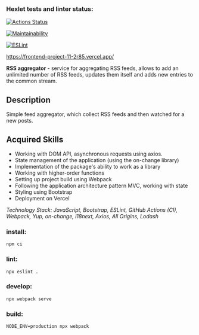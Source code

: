 ### Hexlet tests and linter status:
[![Actions Status](https://github.com/ivansneg2015/frontend-project-11/actions/workflows/hexlet-check.yml/badge.svg)](https://github.com/ivansneg2015/frontend-project-11/actions)

[![Maintainability](https://api.codeclimate.com/v1/badges/47f16555e344757124bf/maintainability)](https://codeclimate.com/github/olya889/frontend-project-11/maintainability)

[![ESLint](https://github.com/ivansneg2015/frontend-project-11/actions/workflows/eslint.yml/badge.svg)](https://github.com/ivansneg2015/frontend-project-11/actions/workflows/eslint.yml)


https://frontend-project-11-2r85.vercel.app/

**RSS aggregator** - service for aggregating RSS feeds, allows to add an unlimited number of RSS feeds, updates them itself and adds new entries to the common stream.
## Description
Simple feed aggregator, which collect RSS feeds and then watched for a new posts.

## Acquired Skills
- Working with DOM API, asynchronous requests using axios.
- State management of the application (using the on-change library)
- Implementation of the package's ability to work as a library
- Working with higher-order functions
- Setting up project build using Webpack
- Following the application architecture pattern MVC, working with state
- Styling using Bootstrap
- Deployment on Vercel

*Technology Stack: JavaScript, Bootstrap, ESLint, GitHub Actions (CI), Webpack, Yup, on-change, i18next, Axios, All Origins, Lodash*

### install:
	npm ci
### lint:
	npx eslint .
### develop:
	npx webpack serve
### build:
	NODE_ENV=production npx webpack
